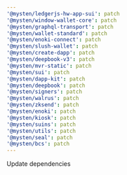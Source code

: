 ```yaml
---
'@mysten/ledgerjs-hw-app-sui': patch
'@mysten/window-wallet-core': patch
'@mysten/graphql-transport': patch
'@mysten/wallet-standard': patch
'@mysten/enoki-connect': patch
'@mysten/slush-wallet': patch
'@mysten/create-dapp': patch
'@mysten/deepbook-v3': patch
'@mysten/mvr-static': patch
'@mysten/sui': patch
'@mysten/dapp-kit': patch
'@mysten/deepbook': patch
'@mysten/signers': patch
'@mysten/walrus': patch
'@mysten/zksend': patch
'@mysten/enoki': patch
'@mysten/kiosk': patch
'@mysten/suins': patch
'@mysten/utils': patch
'@mysten/seal': patch
'@mysten/bcs': patch
---
```


Update dependencies
